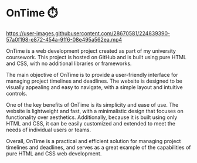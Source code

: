# OnTime ⏱️

https://user-images.githubusercontent.com/28670581/224839390-57a0f198-e872-454a-9ff6-08e495a562ea.mp4

OnTime is a web development project created as part of my university coursework. This project is hosted on GitHub and is built using pure HTML and CSS, with no additional libraries or frameworks.

The main objective of OnTime is to provide a user-friendly interface for managing project timelines and deadlines. The website is designed to be visually appealing and easy to navigate, with a simple layout and intuitive controls.

One of the key benefits of OnTime is its simplicity and ease of use. The website is lightweight and fast, with a minimalistic design that focuses on functionality over aesthetics. Additionally, because it is built using only HTML and CSS, it can be easily customized and extended to meet the needs of individual users or teams.

Overall, OnTime is a practical and efficient solution for managing project timelines and deadlines, and serves as a great example of the capabilities of pure HTML and CSS web development.
